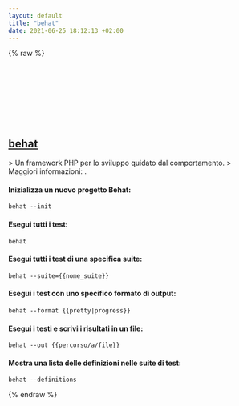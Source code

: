 ```yaml
---
layout: default
title: "behat"
date: 2021-06-25 18:12:13 +02:00
---
```

{% raw %}
<h2 id="behat">
  <a href="/it/common/behat.html">behat</a> <a href="#behat"><svg class="icon">
    <use href="/assets/images/unicode_sprite.svg#link" />
  </svg></a>
</h2>
> Un framework PHP per lo sviluppo quidato dal comportamento.
> Maggiori informazioni: <https://behat.org>.

#### Inizializza un nuovo progetto Behat:
```shell
behat --init
```
#### Esegui tutti i test:
```shell
behat
```
#### Esegui tutti i test di una specifica suite:
```shell
behat --suite={{nome_suite}}
```
#### Esegui i test con uno specifico formato di output:
```shell
behat --format {{pretty|progress}}
```
#### Esegui i testi e scrivi i risultati in un file:
```shell
behat --out {{percorso/a/file}}
```
#### Mostra una lista delle definizioni nelle suite di test:
```shell
behat --definitions
```
{% endraw %}